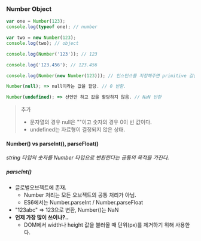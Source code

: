 ### Number Object

```javascript
var one = Number(123);
console.log(typeof one); // number

var two = new Number(123);
console.log(two); // object

console.log(Number('123')); // 123

console.log('123.456'); // 123.456

console.log(Number(new Number(123))); // 인스턴스를 지정해주면 primitive 값을 반환한다. => 123

Number(null); => null이라는 값을 할당. // 0 반환.

Number(undefined); => 선언만 하고 값을 할당하지 않음. // NaN 반환
```

> 추가
>
> * 문자열의 경우 null은 ""이고 숫자의 경우 0이 빈 값이다.
> * undefined는 자료형이 결정되지 않은 상태.



#### Number() vs parseInt(), parseFloat()

*string 타입의 숫자를 Number 타입으로 변환한다는 공통의 목적을 가진다.*

##### parseInt()

* 글로벌오브젝트에 존재.
  * Number 처리는 모든 오브젝트의 공통 처리가 아님.
  * ES6에서는 Number.parseInt / Number.parseFloat
* "123abc" => 123으로 변환, Number()는 NaN
* **언제 가장 많이 쓰이나?..**
  * DOM에서 width나 height 값을 불러올 때 단위(px)를 제거하기 위해 사용한다.